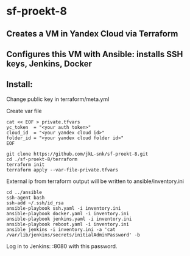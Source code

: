 # sf-proekt-8

## Creates a VM in Yandex Cloud via Terraform
## Configures this VM with Ansible: installs SSH keys, Jenkins, Docker

## Install:

Change public key in terraform/meta.yml

Create var file
```
cat << EOF > private.tfvars
yc_token  = "<your auth token>"
cloud_id  = "<your yandex cloud id>"
folder_id = "<your yandex cloud folder id>"
EOF
```

```
git clone https://github.com/jkL-snk/sf-proekt-8.git
cd ./sf-proekt-8/terraform
terraform init
terraform apply --var-file-private.tfvars
```

External ip from terraform output will be written to ansible/inventory.ini

```
cd ../ansible
ssh-agent bash
ssh-add ~/.ssh/id_rsa
ansible-playbook ssh.yaml -i inventory.ini
ansible-playbook docker.yaml -i inventory.ini
ansible-playbook jenkins.yaml -i inventory.ini
ansible-playbook reboot.yaml -i inventory.ini
ansible jenkins -i inventory.ini -a 'cat /var/lib/jenkins/secrets/initialAdminPassword' -b
```

Log in to Jenkins: <external ip>:8080 with this password.
